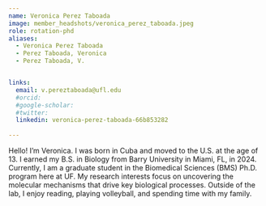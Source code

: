 ```yaml
---
name: Veronica Perez Taboada
image: member_headshots/veronica_perez_taboada.jpeg
role: rotation-phd
aliases:
  - Veronica Perez Taboada
  - Perez Taboada, Veronica
  - Perez Taboada, V.


links:
  email: v.pereztaboada@ufl.edu
  #orcid: 
  #google-scholar:
  #twitter: 
  linkedin: veronica-perez-taboada-66b853282
  
---
```


Hello! I’m Veronica. I was born in Cuba and moved to the U.S. at the age of 13. I earned my B.S. in Biology from Barry University in Miami, FL, in 2024. Currently, I am a graduate student in the Biomedical Sciences (BMS) Ph.D. program here at UF. My research interests focus on uncovering the molecular mechanisms that drive key biological processes. Outside of the lab, I enjoy reading, playing volleyball, and spending time with my family.






